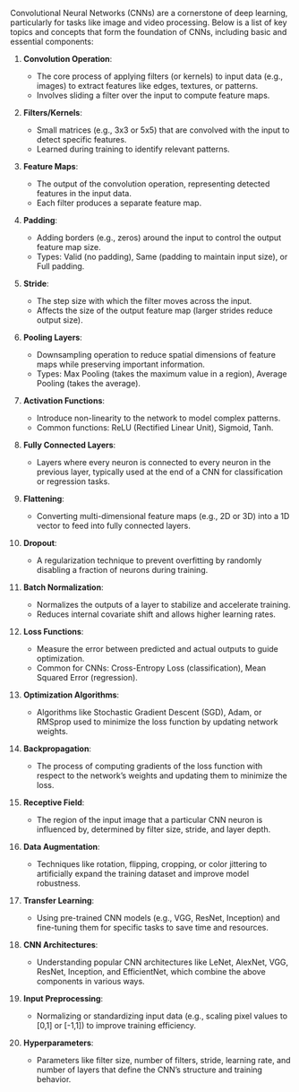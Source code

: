 Convolutional Neural Networks (CNNs) are a cornerstone of deep learning, particularly for tasks like image and video processing. Below is a list of key topics and concepts that form the foundation of CNNs, including basic and essential components:

1. **Convolution Operation**:
   - The core process of applying filters (or kernels) to input data (e.g., images) to extract features like edges, textures, or patterns.
   - Involves sliding a filter over the input to compute feature maps.

2. **Filters/Kernels**:
   - Small matrices (e.g., 3x3 or 5x5) that are convolved with the input to detect specific features.
   - Learned during training to identify relevant patterns.

3. **Feature Maps**:
   - The output of the convolution operation, representing detected features in the input data.
   - Each filter produces a separate feature map.

4. **Padding**:
   - Adding borders (e.g., zeros) around the input to control the output feature map size.
   - Types: Valid (no padding), Same (padding to maintain input size), or Full padding.

5. **Stride**:
   - The step size with which the filter moves across the input.
   - Affects the size of the output feature map (larger strides reduce output size).

6. **Pooling Layers**:
   - Downsampling operation to reduce spatial dimensions of feature maps while preserving important information.
   - Types: Max Pooling (takes the maximum value in a region), Average Pooling (takes the average).

7. **Activation Functions**:
   - Introduce non-linearity to the network to model complex patterns.
   - Common functions: ReLU (Rectified Linear Unit), Sigmoid, Tanh.

8. **Fully Connected Layers**:
   - Layers where every neuron is connected to every neuron in the previous layer, typically used at the end of a CNN for classification or regression tasks.

9. **Flattening**:
   - Converting multi-dimensional feature maps (e.g., 2D or 3D) into a 1D vector to feed into fully connected layers.

10. **Dropout**:
    - A regularization technique to prevent overfitting by randomly disabling a fraction of neurons during training.

11. **Batch Normalization**:
    - Normalizes the outputs of a layer to stabilize and accelerate training.
    - Reduces internal covariate shift and allows higher learning rates.

12. **Loss Functions**:
    - Measure the error between predicted and actual outputs to guide optimization.
    - Common for CNNs: Cross-Entropy Loss (classification), Mean Squared Error (regression).

13. **Optimization Algorithms**:
    - Algorithms like Stochastic Gradient Descent (SGD), Adam, or RMSprop used to minimize the loss function by updating network weights.

14. **Backpropagation**:
    - The process of computing gradients of the loss function with respect to the network’s weights and updating them to minimize the loss.

15. **Receptive Field**:
    - The region of the input image that a particular CNN neuron is influenced by, determined by filter size, stride, and layer depth.

16. **Data Augmentation**:
    - Techniques like rotation, flipping, cropping, or color jittering to artificially expand the training dataset and improve model robustness.

17. **Transfer Learning**:
    - Using pre-trained CNN models (e.g., VGG, ResNet, Inception) and fine-tuning them for specific tasks to save time and resources.

18. **CNN Architectures**:
    - Understanding popular CNN architectures like LeNet, AlexNet, VGG, ResNet, Inception, and EfficientNet, which combine the above components in various ways.

19. **Input Preprocessing**:
    - Normalizing or standardizing input data (e.g., scaling pixel values to [0,1] or [-1,1]) to improve training efficiency.

20. **Hyperparameters**:
    - Parameters like filter size, number of filters, stride, learning rate, and number of layers that define the CNN’s structure and training behavior.

